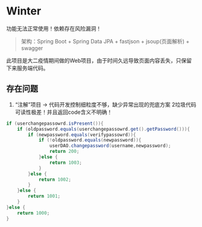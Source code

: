 # Winter

<kbd>功能无法正常使用！依赖存在风险漏洞！</kbd>

> 架构：Spring Boot + Spring Data JPA + fastjson + jsoup(页面解析) + swagger

此项目是大二疫情期间做的Web项目，由于时间久远导致页面内容丢失，只保留下来服务端代码。


## 存在问题
1. “注解”项目 -> 代码开发控制细粒度不够，缺少异常出现的兜底方案
2垃圾代码可读性极差！并且返回code含义不明确！
```java
if (userchangepassowrd.isPresent()){
    if (oldpassword.equals(userchangepassowrd.get().getPassword())){
        if (newpassword.equals(verifypassowrd)){
            if (!oldpassword.equals(newpassword)){
                userDAO.changepassword(username,newpassword);
                return 200;
            }else {
                return 1003;
            }
        }else {
            return 1002;
        }
    }else {
        return 1001;
    }
}else {
    return 1000;
}
```


